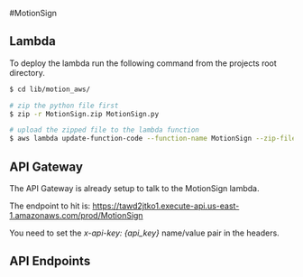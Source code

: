 #MotionSign

## Lambda
To deploy the lambda run the following command from the projects root directory.

```bash
$ cd lib/motion_aws/

# zip the python file first
$ zip -r MotionSign.zip MotionSign.py

# upload the zipped file to the lambda function
$ aws lambda update-function-code --function-name MotionSign --zip-file fileb://MotionSign.zip
```

## API Gateway
The API Gateway is already setup to talk to the MotionSign lambda.

 The endpoint to hit is: https://tawd2jtko1.execute-api.us-east-1.amazonaws.com/prod/MotionSign

You need to set the *x-api-key: {api_key}* name/value pair in the headers.

## API Endpoints
